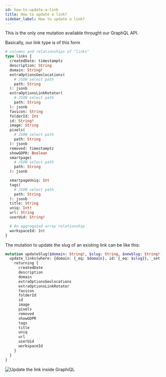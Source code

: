```yaml
---
id: how-to-update-a-link
title: How to update a link?
sidebar_label: How to update a link?
---
```



This is the only one mutation available throught our GraphQL API. 

Basically, our link type is of this form


```graphql
# columns and relationships of "links"
type links {
  createdDate: timestamptz
  description: String
  domain: String!
  extraOptionsGeolocations(
    # JSON select path
    path: String
  ): jsonb
  extraOptionsLinkRotator(
    # JSON select path
    path: String
  ): jsonb
  favicon: String
  folderId: Int
  id: String!
  image: String
  pixels(
    # JSON select path
    path: String
  ): jsonb
  removed: timestamptz
  showGDPR: Boolean
  smartpage(
    # JSON select path
    path: String
  ): jsonb

  smartpageUniq: Int
  tags(
    # JSON select path
    path: String
  ): jsonb
  title: String
  uniq: Int!
  url: String
  userUid: String!

  # An aggregated array relationship
  workspaceId: Int
}
```



The mutation to update the slug of an existing link can be like this:

```graphql
mutation updateSlug($domain: String!, $slug: String, $newSlug: String!) {
  update_links(where: {domain: {_eq: $domain}, id: {_eq: $slug}}, _set: {id: $newSlug}) {
    returning {
      createdDate
      description
      domain
      extraOptionsGeolocations
      extraOptionsLinkRotator
      favicon
      folderId
      id
      image
      pixels
      removed
      showGDPR
      tags
      title
      uniq
      url
      userUid
      workspaceId
    }
  }
}
```


![Update the link inside GraphiQL](https://cdn-std.droplr.net/files/acc_762311/7j6XV5)
